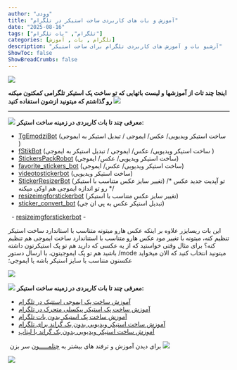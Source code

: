 ```yaml
---
author: "وودی"
title: "آموزش و بات های کاربردی ساخت استیکر در تلگرام"
date: "2025-08-16"
tags: ["تلگرام", "بات تلگرام"]
categories: [تلگرام , بات , آموزش]
description: "آرشیو بات و آموزش های کاربردی تلگرام برای ساخت استیکر"
ShowToc: false
ShowBreadCrumbs: false
---
```

![](https://uploadkon.ir/uploads/0b2615_25aa32094fb886b5bd20c6e5de376f601a.jpg)

**اینجا چند تات از آموزشها و لیست باتهایی که تو ساخت پک استیکر تلگرامی کمکتون میکنه رو گذاشتم که میتونید ازشون استفاده کنید** ![](https://s33.picofile.com/file/8485364684/Totoro59.gif) 

* * *

![](https://s33.picofile.com/file/8485364692/264.gif) **معرفی چند تا بات کاربردی در زمینه ساخت استیکر:**

*   [TgEmodziBot](https://t.me/TgEmodziBot) (ساخت استیکر ویدیویی/ عکس/ ایموجی / تبدیل استیکر به ایموجی )
*   [fStikBot](https://t.me/fStikBot) (ساخت استیکر ویدیویی/ عکس/ ایموجی / تبدیل استیکر به ایموجی )
*   [StickersPackRobot](https://t.me/StickersPackRobot) (ساخت استیکر ویدیویی/ عکس/ ایموجی)
*   [favorite\_stickers\_bot](https://t.me/favorite_stickers_bot) (ساخت استیکر ویدیویی/ عکس/ ایموجی)
*   [videotostickerbot](https://t.me/videotostickerbot) (ساخت استیکر ویدیویی)
*   [StickerResizerBot](https://t.me/StickerResizerBot) (تغییر سایز عکس متناسب با استیکر) /\* تو آپدیت جدید عکس رو تو اندازه ایموجی هم اوکی میکنه \*/
*   [resizeimgforstickerbot](https://t.me/resizeimgforstickerbot) (تغییر سایز عکس متناسب با استیکر)
*   [sticker\_convert\_bot](https://t.me/sticker_convert_bot) (تبدیل استیکر عکس به پی ان جی)

  - [resizeimgforstickerbot](https://t.me/resizeimgforstickerbot) -

این بات ریسایزر علاوه بر اینکه عکس هارو میتونه متناسب با استاندارد ساخت استیکر تنظیم کنه، میتونه با تغییر مود عکس هارو متناسب با استناندارد ساخت ایموجی هم تنظیم کنه؟ برای مثال وقتی خواستید که از یه عکسی که دارید هم تو پک استیکرتون داشته باشید هم تو پک ایموجیتون، با ارسال دستور /mode میتونید انتخاب کنید که الان میخواید عکستون متناسب با سایز استیکر باشه یا ایموجی؛

<img class="divimg" src="https://s33.picofile.com/file/8485364700/Totoro23.gif">

![](https://s33.picofile.com/file/8485364718/184.gif) **معرفی چند تا بات کاربردی در زمینه ساخت استیکر:**

*   [آموزش ساخت پک ایموجی استتیک در تلگرام](https://www.aparat.com/v/rlot6qh)
*   [آموزش ساخت پک استیکر پیکسلی متحرک در تلگرام](https://www.aparat.com/v/m651b34) 
*   [آموزش ساخت پک استیکر بدون بات تلگرام](https://www.aparat.com/v/n118g00)
*   [آموزش ساخت استیکر ویدیویی بدون بک گراند برای تلگرام](https://www.aparat.com/v/aagw4zu)
*   [آموزش ساخت استیکر ویدیویی بدون بک گراند با لپتاپ](https://www.aparat.com/v/ebfrg27?playlist=7854901)

 برای دیدن آموزش و ترفند های بیشتر به [چنلمـــــون](https://t.me/balteredit) سر بزن ![](https://s33.picofile.com/file/8485364400/Totoro18.gif)

<img class="divimg" src="https://s33.picofile.com/file/8485364392/Totoro.gif">